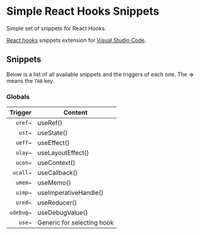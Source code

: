 # Simple React Hooks Snippets

Simple set of snippets for React Hooks.

[React hooks](https://reactjs.org/docs/hooks-reference.html) snippets extension for [Visual Studio Code](https://code.visualstudio.com/).

## Snippets

Below is a list of all available snippets and the triggers of each one. The **→** means the `TAB` key.

### Globals

|   Trigger | Content                    |
| --------: | -------------------------- |
|   `uref→` | useRef()                   |
|    `ust→` | useState()                 |
|   `ueff→` | useEffect()                |
|   `ulay→` | useLayoutEffect()          |
|   `ucon→` | useContext()               |
|  `ucall→` | useCallback()              |
|   `umem→` | useMemo()                  |
|   `uimp→` | useImperativeHandle()      |
|   `ured→` | useReducer()               |
| `udebug→` | useDebugValue()            |
|    `use→` | Generic for selecting hook |
